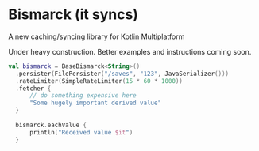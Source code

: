 # Bismarck (it syncs)
A new caching/syncing library for Kotlin Multiplatform

Under heavy construction. Better examples and instructions coming soon.

```kotlin
val bismarck = BaseBismarck<String>()
  .persister(FilePersister("/saves", "123", JavaSerializer()))
  .rateLimiter(SimpleRateLimiter(15 * 60 * 1000))
  .fetcher { 
      // do something expensive here
      "Some hugely important derived value"
  }   
  
  bismarck.eachValue { 
      println("Received value $it")
  }
```

